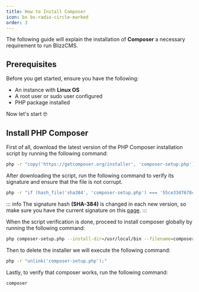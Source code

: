 ```yaml
---
title: How to Install Composer
icon: bx bx-radio-circle-marked
order: 3
---
```


The following guide will explain the installation of  **Composer** a necessary requirement to run BlizzCMS.

## Prerequisites

Before you get started, ensure you have the following:

- An instance with **Linux OS**
- A root user or sudo user configured
- PHP package installed

Now let's start :nerd_face:

## Install PHP Composer

First of all, download the latest version of the PHP Composer installation script by running the following command:

```bash
php -r "copy('https://getcomposer.org/installer', 'composer-setup.php');"
```

After downloading the script, run the following command to verify its signature and ensure that the file is not corrupt.

```bash
php -r "if (hash_file('sha384', 'composer-setup.php') === '55ce33d7678c5a611085589f1f3ddf8b3c52d662cd01d4ba75c0ee0459970c2200a51f492d557530c71c15d8dba01eae') { echo 'Installer verified'; } else { echo 'Installer corrupt'; unlink('composer-setup.php'); } echo PHP_EOL;"
```

::: info
The signature hash **(SHA-384)** is changed in each new version, so make sure you have the current signature on this [page](https://composer.github.io/pubkeys.html).
:::

When the script verification is done, proceed to install composer globally by running the following command:

```bash
php composer-setup.php --install-dir=/usr/local/bin --filename=composer
```

Then to delete the installer we will execute the following command:

```bash
php -r "unlink('composer-setup.php');"
```

Lastly, to verify that composer works, run the following command:

```bash
composer
```
